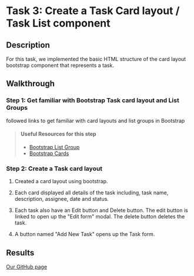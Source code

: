 # Task 3: Create a Task Card layout / Task List component

## Description

For this task, we implemented the basic HTML structure of the card layout bootstrap component that represents a task.

## Walkthrough

### Step 1: Get familiar with Bootstrap Task card layout and List Groups

  followed links to get familiar with card layouts and list groups in Bootstrap
> #### Useful Resources for this step
> - [Bootstrap List Group](https://getbootstrap.com/docs/4.4/components/list-group/)
> - [Bootstrap Cards](https://www.w3schools.com/bootstrap4/bootstrap_cards.asp)


### Step 2: Create a Task card layout


1. Created a card layout using bootstrap.

2. Each card displayed all details of the task including, task name, description, assignee, date and status.

3. Each task also have an Edit button and Delete button. The edit button is linked to open up the "Edit form" modal. The delete button deletes the task.

4. A button named "Add New Task" opens up the Task form.

## Results

 [Our GitHub page](https://shahanazaidi.github.io/FinalProject/)